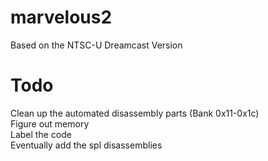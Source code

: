 # marvelous2
  Based on the NTSC-U Dreamcast Version

# Todo
  Clean up the automated disassembly parts (Bank 0x11-0x1c)\
  Figure out memory\
  Label the code\
  Eventually add the spl disassemblies
